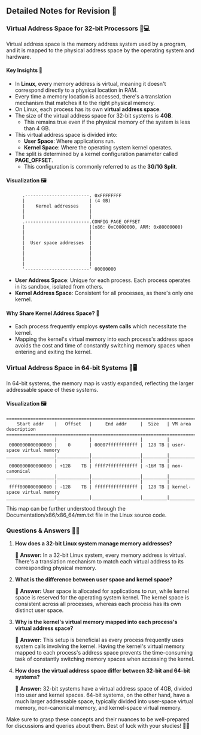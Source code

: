 ## Detailed Notes for Revision 📝

### Virtual Address Space for 32-bit Processors 🌌💻

Virtual address space is the memory address system used by a program, and it is mapped to the physical address space by the operating system and hardware.

#### Key Insights 🔑

- In **Linux**, every memory address is virtual, meaning it doesn't correspond directly to a physical location in RAM.
- Every time a memory location is accessed, there's a translation mechanism that matches it to the right physical memory.
- On Linux, each process has its own **virtual address space**.
- The size of the virtual address space for 32-bit systems is **4GB**.
  - This remains true even if the physical memory of the system is less than 4 GB.
- This virtual address space is divided into:
  - **User Space**: Where applications run.
  - **Kernel Space**: Where the operating system kernel operates.
- The split is determined by a kernel configuration parameter called **PAGE_OFFSET**.
  - This configuration is commonly referred to as the **3G/1G Split**.

#### Visualization 🖼️

```plaintext
      .------------------------. 0xFFFFFFFF 
      |                        | (4 GB) 
      |    Kernel addresses    | 
      |                        | 
      |                        | 
      .------------------------.CONFIG_PAGE_OFFSET 
      |                        |(x86: 0xC0000000, ARM: 0x80000000) 
      |                        | 
      |                        | 
      |  User space addresses  | 
      |                        | 
      |                        | 
      |                        | 
      |                        | 
      '------------------------' 00000000
```

- **User Address Space**: Unique for each process. Each process operates in its sandbox, isolated from others.
- **Kernel Address Space**: Consistent for all processes, as there's only one kernel.

#### Why Share Kernel Address Space? 🤔

- Each process frequently employs **system calls** which necessitate the kernel.
- Mapping the kernel's virtual memory into each process's address space avoids the cost and time of constantly switching memory spaces when entering and exiting the kernel.

### Virtual Address Space in 64-bit Systems 🌌🖥️

In 64-bit systems, the memory map is vastly expanded, reflecting the larger addressable space of these systems.

#### Visualization 🖼️

```plaintext
===========================================================================================
    Start addr    |   Offset   |     End addr     |  Size   | VM area description
===========================================================================================
                  |            |                  |         |
 0000000000000000 |    0       | 00007fffffffffff |  128 TB | user-space virtual memory
__________________|____________|__________________|_________|______________________________
                  |            |                  |         |
 0000800000000000 | +128    TB | ffff7fffffffffff | ~16M TB | non-canonical
__________________|____________|__________________|_________|______________________________
                  |            |                  |         |
 ffff800000000000 | -128    TB | ffffffffffffffff |  128 TB | kernel-space virtual memory
__________________|____________|__________________|_________|______________________________
```
This map can be further understood through the Documentation/x86/x86_64/mm.txt file in the Linux source code.

### Questions & Answers 🤔💡

1. **How does a 32-bit Linux system manage memory addresses?**
   
   📜 **Answer:** 
   In a 32-bit Linux system, every memory address is virtual. There's a translation mechanism to match each virtual address to its corresponding physical memory.

2. **What is the difference between user space and kernel space?**
   
   📜 **Answer:** 
   User space is allocated for applications to run, while kernel space is reserved for the operating system kernel. The kernel space is consistent across all processes, whereas each process has its own distinct user space.

3. **Why is the kernel's virtual memory mapped into each process's virtual address space?**
   
   📜 **Answer:** 
   This setup is beneficial as every process frequently uses system calls involving the kernel. Having the kernel's virtual memory mapped to each process's address space prevents the time-consuming task of constantly switching memory spaces when accessing the kernel.

4. **How does the virtual address space differ between 32-bit and 64-bit systems?**
   
   📜 **Answer:** 
   32-bit systems have a virtual address space of 4GB, divided into user and kernel spaces. 64-bit systems, on the other hand, have a much larger addressable space, typically divided into user-space virtual memory, non-canonical memory, and kernel-space virtual memory.

Make sure to grasp these concepts and their nuances to be well-prepared for discussions and queries about them. Best of luck with your studies! 📘🌟
